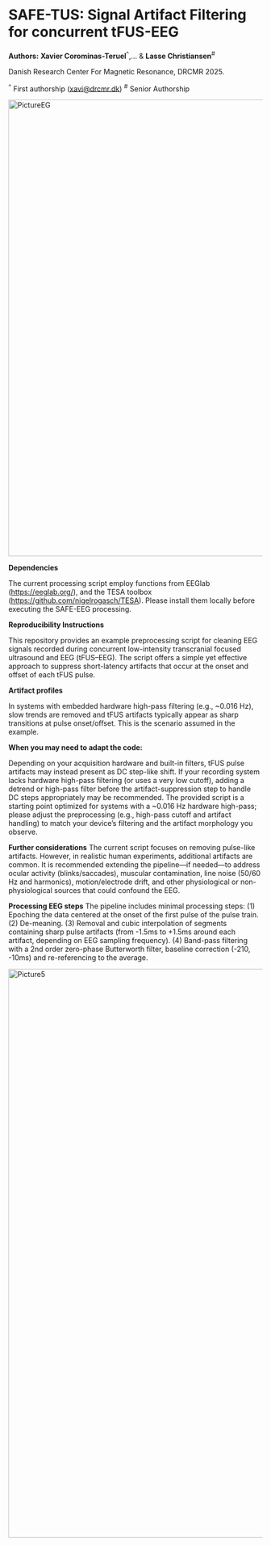 # **SAFE-TUS: Signal Artifact Filtering for concurrent tFUS-EEG**

**Authors:**
**Xavier Corominas-Teruel**<sup>^</sup>,...  & **Lasse Christiansen**<sup>#</sup>

Danish Research Center For Magnetic Resonance, DRCMR 2025.

<sup>^</sup> First authorship (xavi@drcmr.dk) 
<sup>#</sup> Senior Authorship


<img width="1301" height="904" alt="PictureEG" src="https://github.com/user-attachments/assets/725cae0d-cd09-41dc-a968-27c636908341" />


**Dependencies**

The current processing script employ functions from EEGlab (https://eeglab.org/), and the TESA toolbox (https://github.com/nigelrogasch/TESA).  Please install them locally before executing the SAFE-EEG processing.

  

**Reproducibility Instructions**

This repository provides an example preprocessing script for cleaning EEG signals recorded during concurrent low-intensity transcranial focused ultrasound and EEG (tFUS–EEG). The script offers a simple yet effective approach to suppress short-latency artifacts that occur at the onset and offset of each tFUS pulse.


  
**Artifact profiles**

In systems with embedded hardware high-pass filtering (e.g., ~0.016 Hz), slow trends are removed and tFUS artifacts typically appear as sharp transitions at pulse onset/offset. This is the scenario assumed in the example.

  
**When you may need to adapt the code:**

Depending on your acquisition hardware and built-in filters, tFUS pulse artifacts may instead present as DC step-like shift. If your recording system lacks hardware high-pass filtering (or uses a very low cutoff), adding a detrend or high-pass filter before the artifact-suppression step to handle DC steps appropriately may be recommended. The provided script is a starting point optimized for systems with a ~0.016 Hz hardware high-pass; please adjust the preprocessing (e.g., high-pass cutoff and artifact handling) to match your device’s filtering and the artifact morphology you observe.



**Further considerations**
The current script focuses on removing pulse-like artifacts. However, in realistic human experiments, additional artifacts are common. It is recommended extending the pipeline—if needed—to address ocular activity (blinks/saccades), muscular contamination, line noise (50/60 Hz and harmonics), motion/electrode drift, and other physiological or non-physiological sources that could confound the EEG.



**Processing EEG steps**
The pipeline includes minimal processing steps: 
(1) Epoching the data centered at the onset of the first pulse of the pulse train.
(2) De-meaning.
(3) Removal and cubic interpolation of segments containing sharp pulse artifacts (from -1.5ms to +1.5ms around each artifact, depending on EEG sampling frequency).
(4) Band-pass filtering with a 2nd order zero-phase Butterworth filter, baseline correction (-210, -10ms) and re-referencing to the average.

<img width="1869" height="1126" alt="Picture5" src="https://github.com/user-attachments/assets/636900c8-a232-4f3b-8388-ebd977b25fe7" />


